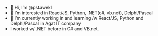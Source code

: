 - 👋 Hi, I’m @pstawekl
- 👀 I’m interested in React/JS, Python, .NET(c#, vb.net), Delphi/Pascal
- 🌱 I’m currently working in and learning /w React/JS, Python and Delphi/Pascal in Agat IT company
- I worked w/ .NET before in C# and VB.net. 

<!---
pstawekl/pstawekl is a ✨ special ✨ repository because its `README.md` (this file) appears on your GitHub profile.
You can click the Preview link to take a look at your changes.
--->
